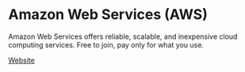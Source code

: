 # Amazon Web Services (AWS)

Amazon Web Services offers reliable, scalable, and inexpensive cloud computing services. Free to join, pay only for what you use.

[Website](https://aws.amazon.com/?developerstash)
